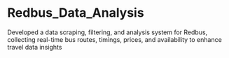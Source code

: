 # Redbus_Data_Analysis
Developed a data scraping, filtering, and analysis system for Redbus, collecting real-time bus routes, timings, prices, and availability to enhance travel data insights
